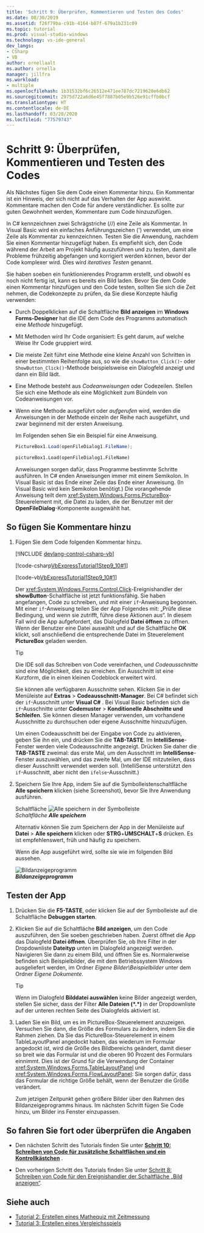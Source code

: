 ```yaml
---
title: 'Schritt 9: Überprüfen, Kommentieren und Testen des Codes'
ms.date: 08/30/2019
ms.assetid: f26f79ba-c91b-4164-b87f-679a1b231c09
ms.topic: tutorial
ms.prod: visual-studio-windows
ms.technology: vs-ide-general
dev_langs:
- CSharp
- VB
author: ornellaalt
ms.author: ornella
manager: jillfra
ms.workload:
- multiple
ms.openlocfilehash: 1b31532bf6c26512e471ee787dc7219620e6db62
ms.sourcegitcommit: 2975d722a6d6e45f7887b05e9b526e91cffb0bcf
ms.translationtype: HT
ms.contentlocale: de-DE
ms.lasthandoff: 03/20/2020
ms.locfileid: "77579743"
---
```

# <a name="step-9-review-comment-and-test-your-code"></a>Schritt 9: Überprüfen, Kommentieren und Testen des Codes

Als Nächstes fügen Sie dem Code einen Kommentar hinzu. Ein Kommentar ist ein Hinweis, der sich nicht auf das Verhalten der App auswirkt. Kommentare machen den Code für andere verständlicher. Es sollte zur guten Gewohnheit werden, Kommentare zum Code hinzuzufügen.

In C# kennzeichnen zwei Schrägstriche (//) eine Zeile als Kommentar. In Visual Basic wird ein einfaches Anführungszeichen (') verwendet, um eine Zeile als Kommentar zu kennzeichnen. Testen Sie die Anwendung, nachdem Sie einen Kommentar hinzugefügt haben. Es empfiehlt sich, den Code während der Arbeit am Projekt häufig auszuführen und zu testen, damit alle Probleme frühzeitig abgefangen und korrigiert werden können, bevor der Code komplexer wird. Dies wird *iteratives Testen* genannt.

Sie haben soeben ein funktionierendes Programm erstellt, und obwohl es noch nicht fertig ist, kann es bereits ein Bild laden. Bevor Sie dem Code einen Kommentar hinzufügen und den Code testen, sollten Sie sich die Zeit nehmen, die Codekonzepte zu prüfen, da Sie diese Konzepte häufig verwenden:

- Durch Doppelklicken auf die Schaltfläche **Bild anzeigen** im **Windows Forms-Designer** hat die IDE dem Code des Programms automatisch eine *Methode* hinzugefügt.

- Mit Methoden wird Ihr Code organisiert: Es geht darum, auf welche Weise Ihr Code gruppiert wird.

- Die meiste Zeit führt eine Methode eine kleine Anzahl von Schritten in einer bestimmten Reihenfolge aus, so wie die `showButton_Click()`- oder `ShowButton_Click()`-Methode beispielsweise ein Dialogfeld anzeigt und dann ein Bild lädt.

- Eine Methode besteht aus *Codeanweisungen* oder Codezeilen. Stellen Sie sich eine Methode als eine Möglichkeit zum Bündeln von Codeanweisungen vor.

- Wenn eine Methode ausgeführt oder *aufgerufen* wird, werden die Anweisungen in der Methode einzeln der Reihe nach ausgeführt, und zwar beginnend mit der ersten Anweisung.

   Im Folgenden sehen Sie ein Beispiel für eine Anweisung.

  ```csharp
  PictureBox1.Load(openFileDialog1.FileName);
  ```

  ```vb
  pictureBox1.Load(openFileDialog1.FileName)
  ```

   Anweisungen sorgen dafür, dass Programme bestimmte Schritte ausführen. In C# enden Anweisungen immer mit einem Semikolon. In Visual Basic ist das Ende einer Zeile das Ende einer Anweisung. (In Visual Basic wird kein Semikolon benötigt.) Die vorangehende Anweisung teilt dem <xref:System.Windows.Forms.PictureBox>-Steuerelement mit, die Datei zu laden, die der Benutzer mit der **OpenFileDialog**-Komponente ausgewählt hat.

## <a name="to-add-comments"></a>So fügen Sie Kommentare hinzu

1. Fügen Sie dem Code folgenden Kommentar hinzu.

     [!INCLUDE [devlang-control-csharp-vb](./includes/devlang-control-csharp-vb.md)]

     [!code-csharp[VbExpressTutorial1Step9_10#1](../ide/codesnippet/CSharp/step-9-review-comment-and-test-your-code_1.cs)]

     [!code-vb[VbExpressTutorial1Step9_10#1](../ide/codesnippet/VisualBasic/step-9-review-comment-and-test-your-code_1.vb)]

    Der <xref:System.Windows.Forms.Control.Click>-Ereignishandler der **showButton**-Schaltfläche ist jetzt funktionsfähig. Sie haben angefangen, Code zu schreiben, und mit einer `if`-Anweisung begonnen. Mit einer `if`-Anweisung teilen Sie der App Folgendes mit: „Prüfe diese Bedingung, und wenn sie zutrifft, führe diese Aktionen aus“. In diesem Fall wird die App aufgefordert, das Dialogfeld **Datei öffnen** zu öffnen. Wenn der Benutzer eine Datei auswählt und auf die Schaltfläche **OK** klickt, soll anschließend die entsprechende Datei im Steuerelement **PictureBox** geladen werden.

    > [!TIP]
    > Die IDE soll das Schreiben von Code vereinfachen, und *Codeausschnitte* sind eine Möglichkeit, dies zu erreichen. Ein Ausschnitt ist eine Kurzform, die in einen kleinen Codeblock erweitert wird.
    >
    >  Sie können alle verfügbaren Ausschnitte sehen. Klicken Sie in der Menüleiste auf **Extras** > **Codeausschnitt-Manager**. Bei C# befindet sich der `if`-Ausschnitt unter **Visual C#** . Bei Visual Basic befinden sich die `if`-Ausschnitte unter **Codemuster** > **Konditionelle Abschnitte und Schleifen**. Sie können diesen Manager verwenden, um vorhandene Ausschnitte zu durchsuchen oder eigene Ausschnitte hinzuzufügen.
    >
    >  Um einen Codeausschnitt bei der Eingabe von Code zu aktivieren, geben Sie ihn ein, und drücken Sie die **TAB-TASTE**. Im **IntelliSense**-Fenster werden viele Codeausschnitte angezeigt. Drücken Sie daher die **TAB-TASTE** zweimal: das erste Mal, um den Ausschnitt im **IntelliSense**-Fenster auszuwählen, und das zweite Mal, um der IDE mitzuteilen, dass dieser Ausschnitt verwendet werden soll. (IntelliSense unterstützt den `if`-Ausschnitt, aber nicht den `ifelse`-Ausschnitt.)

1. Speichern Sie Ihre App, indem Sie auf die Symbolleistenschaltfläche **Alle speichern** klicken (siehe Screenshot), bevor Sie Ihre Anwendung ausführen.

     Schaltfläche ![Alle speichern](../ide/media/express_iconsaveall.png) in der Symbolleiste<br>
*Schaltfläche* ***Alle speichern***

     Alternativ können Sie zum Speichern der App in der Menüleiste auf **Datei** > **Alle speichern** klicken oder **STRG**+**UMSCHALT**+**S** drücken. Es ist empfehlenswert, früh und häufig zu speichern.

     Wenn die App ausgeführt wird, sollte sie wie im folgenden Bild aussehen.

     ![Bildanzeigeprogramm](../ide/media/express_pictureviewerdonerun.png)<br>***Bildanzeigeprogramm***

## <a name="to-test-your-app"></a>Testen der App

1. Drücken Sie die **F5-TASTE**, oder klicken Sie auf der Symbolleiste auf die Schaltfläche **Debuggen starten**.

1. Klicken Sie auf die Schaltfläche **Bild anzeigen**, um den Code auszuführen, den Sie soeben geschrieben haben. Zuerst öffnet die App das Dialogfeld **Datei öffnen**. Überprüfen Sie, ob Ihre Filter in der Dropdownliste **Dateityp** unten im Dialogfeld angezeigt werden. Navigieren Sie dann zu einem Bild, und öffnen Sie es. Normalerweise befinden sich Beispielbilder, die mit dem Betriebssystem Windows ausgeliefert werden, im Ordner *Eigene Bilder\Beispielbilder* unter dem Ordner *Eigene Dokumente*.

    > [!TIP]
    > Wenn im Dialogfeld **Bilddatei auswählen** keine Bilder angezeigt werden, stellen Sie sicher, dass der Filter **Alle Dateien (*.\*)** in der Dropdownliste auf der unteren rechten Seite des Dialogfelds aktiviert ist.

1. Laden Sie ein Bild, um es im PictureBox-Steuerelement anzuzeigen. Versuchen Sie dann, die Größe des Formulars zu ändern, indem Sie die Rahmen ziehen. Da Sie das PictureBox-Steuerelement in einem TableLayoutPanel angedockt haben, das wiederum im Formular angedockt ist, wird die Größe des Bildbereichs geändert, damit dieser so breit wie das Formular ist und die oberen 90 Prozent des Formulars einnimmt. Dies ist der Grund für die Verwendung der Container <xref:System.Windows.Forms.TableLayoutPanel> und <xref:System.Windows.Forms.FlowLayoutPanel>: Sie sorgen dafür, dass das Formular die richtige Größe behält, wenn der Benutzer die Größe verändert.

     Zum jetzigen Zeitpunkt gehen größere Bilder über den Rahmen des Bildanzeigeprogramms hinaus. Im nächsten Schritt fügen Sie Code hinzu, um Bilder ins Fenster einzupassen.

## <a name="to-continue-or-review"></a>So fahren Sie fort oder überprüfen die Angaben

- Den nächsten Schritt des Tutorials finden Sie unter **[Schritt 10: Schreiben von Code für zusätzliche Schaltflächen und ein Kontrollkästchen](../ide/step-10-write-code-for-additional-buttons-and-a-check-box.md)** .

- Den vorherigen Schritt des Tutorials finden Sie unter [Schritt 8: Schreiben von Code für den Ereignishandler der Schaltfläche „Bild anzeigen“](../ide/step-8-write-code-for-the-show-a-picture-button-event-handler.md).

## <a name="see-also"></a>Siehe auch

* [Tutorial 2: Erstellen eines Mathequiz mit Zeitmessung](tutorial-2-create-a-timed-math-quiz.md)
* [Tutorial 3: Erstellen eines Vergleichsspiels](tutorial-3-create-a-matching-game.md)
